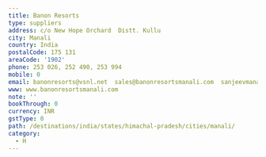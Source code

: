 ```yaml
---
title: Banon Resorts
type: suppliers
address: c/o New Hope Orchard  Distt. Kullu
city: Manali
country: India
postalCode: 175 131
areaCode: '1902'
phone: 253 026, 252 490, 253 994
mobile: 0
email: banonresorts@vsnl.net  sales@banonresortsmanali.com  sanjeevmanali@gmail.com
www: www.banonresortsmanali.com
note: ''
bookThrough: 0
currency: INR
gstType: 0
path: /destinations/india/states/himachal-pradesh/cities/manali/
category:
  - H
---
```


